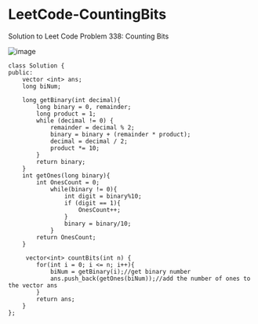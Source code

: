 # LeetCode-CountingBits
Solution to Leet Code Problem 338: Counting Bits

![image](https://user-images.githubusercontent.com/87345979/209062814-fdc679d6-bd91-4df6-9ce0-8053990b82b6.png)


    class Solution {
    public:
        vector <int> ans; 
        long biNum;
    
        long getBinary(int decimal){
            long binary = 0, remainder;
            long product = 1;
            while (decimal != 0) {
                remainder = decimal % 2;
                binary = binary + (remainder * product);
                decimal = decimal / 2;
                product *= 10;
            }
            return binary;
        }
        int getOnes(long binary){
            int OnesCount = 0;
                while(binary != 0){
                    int digit = binary%10;
                    if (digit == 1){
                        OnesCount++;
                    }
                    binary = binary/10;
                }
            return OnesCount;
        }

         vector<int> countBits(int n) {
            for(int i = 0; i <= n; i++){
                biNum = getBinary(i);//get binary number
                ans.push_back(getOnes(biNum));//add the number of ones to the vector ans
            }
            return ans;
        }
    };

